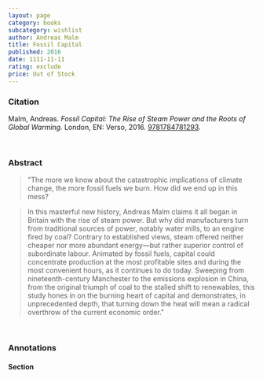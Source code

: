 ```yaml
---
layout: page
category: books
subcategory: wishlist
author: Andreas Malm
title: Fossil Capital
published: 2016
date: 1111-11-11
rating: exclude
price: Out of Stock
---
```


### Citation

Malm, Andreas. *Fossil Capital: The Rise of Steam Power and the Roots of Global Warming.* London, EN: Verso, 2016. [9781784781293](https://www.versobooks.com/en-ca/products/135-fossil-capital).

<br>

### Abstract

> "The more we know about the catastrophic implications of climate change, the more fossil fuels we burn. How did we end up in this mess?

> In this masterful new history, Andreas Malm claims it all began in Britain with the rise of steam power. But why did manufacturers turn from traditional sources of power, notably water mills, to an engine fired by coal? Contrary to established views, steam offered neither cheaper nor more abundant energy—but rather superior control of subordinate labour. Animated by fossil fuels, capital could concentrate production at the most profitable sites and during the most convenient hours, as it continues to do today. Sweeping from nineteenth-century Manchester to the emissions explosion in China, from the original triumph of coal to the stalled shift to renewables, this study hones in on the burning heart of capital and demonstrates, in unprecedented depth, that turning down the heat will mean a radical overthrow of the current economic order."

<br>

### Annotations

#### Section

<br>
